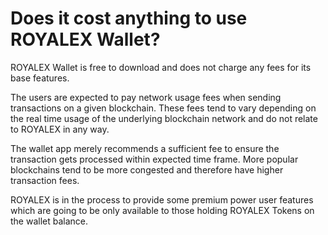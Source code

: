 # Does it cost anything to use ROYALEX Wallet?

ROYALEX Wallet is free to download and does not charge any fees for its base features.

The users are expected to pay network usage fees when sending transactions on a given blockchain. These fees tend to vary depending on the real time usage of the underlying blockchain network and do not relate to ROYALEX in any way.

The wallet app merely recommends a sufficient fee to ensure the transaction gets processed within expected time frame. More popular blockchains tend to be more congested and therefore have higher transaction fees.

ROYALEX is in the process to provide some premium power user features which are going to be only available to those holding ROYALEX Tokens on the wallet balance.

